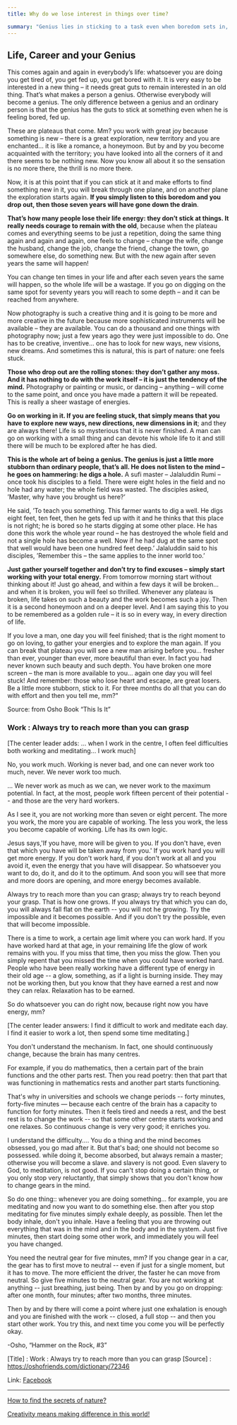 ```yaml
---
title: Why do we lose interest in things over time?

summary: "Genius lies in sticking to a task even when boredom sets in, finding new ways to explore familiar territory. While initial excitement fades, persevering through plateaus leads to breakthroughs and deeper fulfillment. Abandoning tasks due to monotony results in wasted effort, whereas consistent dedication transforms repetitive work into continuous discovery and creativity."
---
```



## Life, Career and your Genius


This comes again and again in everybody’s life: whatsoever you are doing you get tired of, you get fed up, you get bored with it. It is very easy to be interested in a new thing – it needs great guts to remain interested in an old thing. That’s what makes a person a genius. Otherwise everybody will become a genius. The only difference between a genius and an ordinary person is that the genius has the guts to stick at something even when he is feeling bored, fed up.

These are plateaus that come. Mm? you work with great joy because something is new – there is a great exploration, new territory and you are enchanted… it is like a romance, a honeymoon. But by and by you become acquainted with the territory; you have looked into all the corners of it and there seems to be nothing new. Now you know all about it so the sensation is no more there, the thrill is no more there.

Now, it is at this point that if you can stick at it and make efforts to find something new in it, you will break through one plane, and on another plane the exploration starts again. **If you simply listen to this boredom and you drop out, then those seven years will have gone down the drain**.

**That’s how many people lose their life energy: they don’t stick at things. It really needs courage to remain with the old**, because when the plateau comes and everything seems to be just a repetition, doing the same thing again and again and again, one feels to change – change the wife, change the husband, change the job, change the friend, change the town, go somewhere else, do something new. But with the new again after seven years the same will happen!

You can change ten times in your life and after each seven years the same will happen, so the whole life will be a wastage. If you go on digging on the same spot for seventy years you will reach to some depth – and it can be reached from anywhere.

Now photography is such a creative thing and it is going to be more and more creative in the future because more sophisticated instruments will be available – they are available. You can do a thousand and one things with photography now; just a few years ago they were just impossible to do. One has to be creative, inventive… one has to look for new ways, new visions, new dreams. And sometimes this is natural, this is part of nature: one feels stuck.

**Those who drop out are the rolling stones: they don’t gather any moss. And it has nothing to do with the work itself – it is just the tendency of the mind.** Photography or painting or music, or dancing – anything – will come to the same point, and once you have made a pattern it will be repeated. This is really a sheer wastage of energies.

**Go on working in it. If you are feeling stuck, that simply means that you have to explore new ways, new directions, new dimensions in it**; and they are always there! Life is so mysterious that it is never finished. A man can go on working with a small thing and can devote his whole life to it and still there will be much to be explored after he has died.

**This is the whole art of being a genius. The genius is just a little more stubborn than ordinary people, that’s all. He does not listen to the mind – he goes on hammering: he digs a hole.** A sufi master – Jalaluddin Rumi – once took his disciples to a field. There were eight holes in the field and no hole had any water; the whole field was wasted. The disciples asked, ’Master, why have you brought us here?’

He said, ’To teach you something. This farmer wants to dig a well. He digs eight feet, ten feet, then he gets fed up with it and he thinks that this place is not right; he is bored so he starts digging at some other place. He has done this work the whole year round – he has destroyed the whole field and not a single hole has become a well. Now if he had dug at the same spot that well would have been one hundred feet deep.’ Jalaluddin said to his disciples, ’Remember this – the same applies to the inner world too.’

**Just gather yourself together and don’t try to find excuses – simply start working with your total energy.** From tomorrow morning start without thinking about it! Just go ahead, and within a few days it will be broken… and when it is broken, you will feel so thrilled. Whenever any plateau is broken, life takes on such a beauty and the work becomes such a joy. Then it is a second honeymoon and on a deeper level. And I am saying this to you to be remembered as a golden rule – it is so in every way, in every direction of life.

If you love a man, one day you will feel finished; that is the right moment to go on loving, to gather your energies and to explore the man again. If you can break that plateau you will see a new man arising before you… fresher than ever, younger than ever, more beautiful than ever. In fact you had never known such beauty and such depth. You have broken one more screen – the man is more available to you… again one day you will feel stuck! And remember: those who lose heart and escape, are great losers. Be a little more stubborn, stick to it. For three months do all that you can do with effort and then you tell me, mm?"

Source: from Osho Book “This Is It”



### Work : Always try to reach more than you can grasp



[The center leader adds: ... when I work in the centre, I often feel difficulties both working and meditating... I work much]

 

 

No, you work much. Working is never bad, and one can never work too much, never. We never work too much.

... We never work as much as we can, we never work to the maximum potential. In fact, at the most, people work fifteen percent of their potential -- and those are the very hard workers.

 

As I see it, you are not working more than seven or eight percent. The more you work, the more you are capable of working. The less you work, the less you become capable of working. Life has its own logic.

 

Jesus says,'If you have, more will be given to you. If you don't have, even that which you have will be taken away from you.' If you work hard you will get more energy. If you don't work hard, if you don't work at all and you avoid it, even the energy that you have will disappear. So whatsoever you want to do, do it, and do it to the optimum. And soon you will see that more and more doors are opening, and more energy becomes available.

 

Always try to reach more than you can grasp; always try to reach beyond your grasp. That is how one grows. If you always try that which you can do, you will always fall flat on the earth -- you will not he growing. Try the impossible and it becomes possible. And if you don't try the possible, even that will become impossible.

 

There is a time to work, a certain age limit where you can work hard. If you have worked hard at that age, in your remaining life the glow of work remains with you. If you miss that time, then you miss the glow. Then you simply repent that you missed the time when you could have worked hard. People who have been really working have a different type of energy in their old age -- a glow, something, as if a light is burning inside. They may not be working then, but you know that they have earned a rest and now they can relax. Relaxation has to be earned.

 

So do whatsoever you can do right now, because right now you have energy, mm?

 

 

[The center leader answers: I find it difficult to work and meditate each day. I find it easier to work a lot, then spend some time meditating.]

 

You don't understand the mechanism. In fact, one should continuously change, because the brain has many centres.

 

For example, if you do mathematics, then a certain part of the brain functions and the other parts rest. Then you read poetry: then that part that was functioning in mathematics rests and another part starts functioning.

 

That's why in universities and schools we change periods -- forty minutes, forty-five minutes — because each centre of the brain has a capacity to function for forty minutes. Then it feels tired and needs a rest, and the best rest is to change the work -- so that some other centre starts working and one relaxes. So continuous change is very very good; it enriches you.

 

I understand the difficulty.... You do a thing and the mind becomes obsessed, you go mad after it. But that's bad; one should not become so possessed. while doing it, become absorbed, but always remain a master; otherwise you will become a slave. and slavery is not good. Even slavery to God, to meditation, is not good. If you can't stop doing a certain thing, or you only stop very reluctantly, that simply shows that you don't know how to change gears in the mind.

 

So do one thing:: whenever you are doing something... for example, you are meditating and now you want to do something else. then after you stop meditating for five minutes simply exhale deeply, as possible. Then let the body inhale, don't you inhale. Have a feeling that you are throwing out everything that was in the mind and in the body and in the system. Just five minutes, then start doing some other work, and immediately you will feel you have changed.

 

You need the neutral gear for five minutes, mm? If you change gear in a car, the gear has to first move to neutral -- even if just for a single moment, but it has to move. The more efficient the driver, the faster he can move from neutral. So give five minutes to the neutral gear. You are not working at anything -- just breathing, just being. Then by and by you go on dropping: after one month, four minutes; after two months, three minutes.

 

Then by and by there will come a point where just one exhalation is enough and you are finished with the work -- closed, a full stop -- and then you start other work. You try this, and next time you come you will be perfectly okay.

 

-Osho, “Hammer on the Rock, #3”

[Title] : Work : Always try to reach more than you can grasp
[Source] : https://oshofriends.com/dictionary/72346


Link: [Facebook](https://m.facebook.com/nt/screen/?params=%7B%22note_id%22%3A868838580542165%7D&path=%2Fnotes%2Fnote%2F&wtsid=rdr_0X05MnkY5lQaAR152&refsrc=deprecated&_rdr)


----



[How to find the secrets of nature?](https://youtube.com/shorts/BFoUMFDaXe8?si=diGPyAE3Joj-in0R)


[Creativity means making difference in this world!](https://www.facebook.com/oshodharahyd/videos/osho-on-boredom/1388162168019533/)
